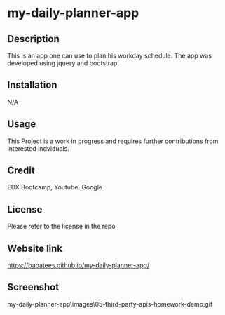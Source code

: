 # my-daily-planner-app  

## Description
This is an app one can use to plan his workday schedule. The app was developed using jquery and bootstrap.

## Installation
N/A

## Usage
This Project is a work in progress and requires further contributions from interested indviduals.

## Credit
EDX Bootcamp, Youtube, Google

## License
Please refer to the license in the repo

## Website link
https://babatees.github.io/my-daily-planner-app/

## Screenshot

my-daily-planner-app\images\05-third-party-apis-homework-demo.gif

